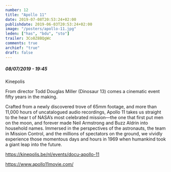 ```yaml
---
number: 12
title: "Apollo 11"
date: 2019-07-08T20:53:24+02:00
publishdate: 2019-06-03T20:53:24+02:00
image: "/posters/apollo-11.jpg"
leden: ["has", "bdu", "sto"]
trailer: 3Co8Z8BQgWc
comments: true
archief: "true"
draft: false
---
```


##### 08/07/2019 - 19:45

Kinepolis

From director Todd Douglas Miller (Dinosaur 13) comes a cinematic event
fifty years in the making.
<!--more-->
Crafted from a newly discovered trove of 65mm
footage, and more than 11,000 hours of uncatalogued audio recordings,
Apollo 11 takes us straight to the hear t of NASA’s most celebrated
mission—the one that first put men on the moon, and forever made Neil
Armstrong and Buzz Aldrin into household names. Immersed in the perspectives
of the astronauts, the team in Mission Control, and the millions of
spectators on the ground, we vividly experience those momentous days
and hours in 1969 when humankind took a giant leap into the future.

<https://kinepolis.be/nl/events/docu-apollo-11>

<https://www.apollo11movie.com/>

